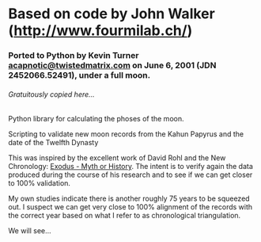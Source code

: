 # Based on code by John Walker (http://www.fourmilab.ch/)
### Ported to Python by Kevin Turner <acapnotic@twistedmatrix.com> on June 6, 2001 (JDN 2452066.52491), under a full moon.
###### Gratuitously copied here...

Python library for calculating the phoses of the moon.

Scripting to validate new moon records from the Kahun Papyrus and the date of the Twelfth Dynasty

This was inspired by the excellent work of David Rohl and the New Chronology: [Exodus - Myth or History](https://store.patternsofevidence.com/collections/books-1/products/exodus-myth-or-history-hardcover-book). The intent is to verify again
the data produced during the course of his research and to see if we can get closer to 100% validation.

My own studies indicate there is another roughly 75 years to be squeezed out. I suspect we can get
very close to 100% alignment of the records with the correct year based on what I refer to as
chronological triangulation.

We will see...

